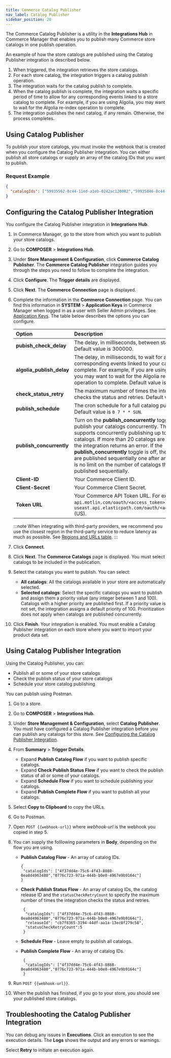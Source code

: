 ```yaml
---
title: Commerce Catalog Publisher 
nav_label: Catalog Publisher 
sidebar_position: 20
---
```


The Commerce Catalog Publisher is a utility in the **Integrations Hub** in Commerce Manager that enables you to publish many Commerce store catalogs in one publish operation. 

An example of how the store catalogs are published using the Catalog Publisher integration is described below.

1. When triggered, the integration retrieves the store catalogs.
1. For each store catalog, the integration triggers a catalog publish operation. 
1. The integration waits for the catalog publish to complete.  
1. When the catalog publish is complete, the integration waits a specific period of time to allow for any corresponding events linked to a store catalog to complete. For example, if you are using Algolia, you may want to wait for the Algolia re-index operation to complete. 
1. The integration publishes the next catalog, if any remain.  Otherwise, the process completes.

## Using Catalog Publisher

To publish your store catalogs, you must invoke the webhook that is created when you configure the Catalog Publisher integration. You can either publish all store catalogs or supply an array of the catalog IDs that you want to publish. 

### Request Example

```json
{
  "catalogIds": ["59935562-8c44-11ed-a1eb-0242ac120002","59935846-8c44-11ed-a1eb-0242ac120002"]
}
```

## Configuring the Catalog Publisher Integration

You configure the Catalog Publisher integration in **Integrations Hub**.

1. In Commerce Manager, go to the store from which you want to publish your store catalogs.
1. Go to **COMPOSER** > **Integrations Hub**.
1. Under **Store Management & Configuration**, click **Commerce Catalog Publisher**. The **Commerce Catalog Publisher** integration guides you through the steps you need to follow to complete the integration.
1. Click **Configure**. The **Trigger details** are displayed.
1. Click **Next**. The **Commerce Connection** page is displayed.
1. Complete the information in the **Commerce Connection** page. You can find this information in **SYSTEM** > **Application Keys** in Commerce Manager when logged in as a user with Seller Admin privileges. See [Application Keys](/docs/authentication/application-keys/application-keys-overview). The table below describes the options you can configure. 

    | Option | Description |
    |:--- | :--- |
    | **pubish_check_delay** | The delay, in milliseconds, between status checks. Default value is 300000. |
    | **algolia_publish_delay** | The delay, in milliseconds, to wait for any corresponding events linked to your catalog to complete. For example, if you are using Algolia, you may want to wait for the Algolia re-index operation to complete. Default value is 300000. |
    | **check_status_retry** | The maximum number of times the integration checks the status and retries. Default value is 15. |
    | **publish_schedule**  | The cron schedule for a full catalog publish. Default value is `0 7 * * SUN`. |
    | **publish_concurrently**  | Turn on the **publish_concurrently** toggle to publish your catalogs concurrently. The integration supports concurrently publishing up to 20 catalogs. If more than 20 catalogs are included, the integration returns an error. If the **publish_concurrently** toggle is off, then catalogs are published sequentially one after another. There is no limit on the number of catalogs that can be published sequentially. |
    | **Client-ID** | Your Commerce Client ID. |
    | **Client-Secret** | Your Commerce Client Secret. | 
    | **Token URL** |Your Commerce API Token URL. For example, `api.motlin.com/oauth/<access_token>` (EU) or `useast.api.elasticpath.com/oauth/<access_token>` (US).|

    :::note
    When integrating with third-party providers, we recommend you use the closest region in the third-party service to reduce latency as much as possible. See [Regions and URLs table](/guides/Getting-Started/elastic-path-domains#regions-and-ur-ls).
    :::

1. Click **Connect**.
1. Click **Next**. The **Commerce Catalogs** page is displayed. You must select catalogs to be included in the publication. 
1. Select the catalogs you want to publish. You can select:
    - **All catalogs**: All the catalogs available in your store are automatically selected.
    - **Selected catalogs**: Select the specific catalogs you want to publish and assign them a priority value (any integer between 1 and 100). Catalogs with a higher priority are published first. If a priority value is not set, the integration assigns a default priority of 100. Prioritization does not apply when catalogs are published concurrently. 
1. Click **Finish**. Your integration is enabled. You must enable a Catalog Publisher integration on each store where you want to import your product data set.  

## Using Catalog Publisher Integration

Using the Catalog Publisher, you can:

- Publish all or some of your store catalogs
- Check the publish status of your store catalogs
- Schedule your store catalog publishing

You can publish using Postman. 

1. Go to a store.
1. Go to **COMPOSER** > **Integrations Hub**.
1. Under **Store Management & Configuration**, select **Catalog Publisher**. You must have configured a Catalog Publisher integration before you can publish any catalogs for this store. See [Configuring the Catalog Publisher Integration](##configuring-the-catalog-publisher-integration).
1. From **Summary** > **Trigger Details**. 

    - Expand **Publish Catalog Flow** if you want to publish specific catalogs.
    - Expand **Check Publish Status Flow** if you want to check the publish status of all or some of your catalogs.
    - Expand **Schedule Flow** if you want to schedule publishing your catalogs.
    - Expand **Publish Complete Flow** if you want to publish all your catalogs.

1. Select **Copy to Clipboard** to copy the URLs.
1. Go to Postman.
1. Open `POST {{webhook-url}}` where *webhook-url* is the webhook you copied in step 5.
1. You can supply the folllowing parameters in **Body**, depending on the flow you are using. 

    - **Publish Catalog Flow** - An array of catalog IDs.
   
       ```
       {
        "catalogIds": ["4f37dd4e-75c6-4f43-8888-0ea8d4963480","0776c723-971a-444b-b0e0-4967e9b9164c"]
       }
       ```

    - **Check Publish Status Flow** - An array of catalog IDs, the catalog release ID and the `statusCheckRetryCount` to specify the maximum number of times the integration checks the status and retries.
      ```
       {
        "catalogIds": ["4f37dd4e-75c6-4f43-8888-0ea8d4963480","0776c723-971a-444b-b0e0-4967e9b9164c"],
        "releaseId": "cb7f8365-3194-44df-aa1a-13ec0f279c58",
        "statusCheckRetryCount":5
       }
       ```

    - **Schedule Flow** - Leave empty to publish all catalogs.
    - **Publish Complete Flow** - An array of catalog IDs.
      ```
       {
        "catalogIds": ["4f37dd4e-75c6-4f43-8888-0ea8d4963480","0776c723-971a-444b-b0e0-4967e9b9164c"]
       }
       ```

1. Run `POST {{webhook-url}}`.
1. When the publish has finished, if you go to your store, you should see your published store catalogs.

## Troubleshooting the Catalog Publisher Integration

You can debug any issues in **Executions**. Click an execution to see the execution details. The **Logs** shows the output and any errors or warnings.

Select **Retry** to initiate an execution again.
